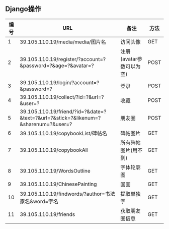 ## Django操作

| 编号 | URL                                                          | 备注                     | 方法 |
| ---- | ------------------------------------------------------------ | ------------------------ | ---- |
| 1    | 39.105.110.19/media/media/图片名                             | 访问头像                 | GET  |
| 2    | 39.105.110.19/register/?account=?&password=?&age=?&avatar=?  | 注册(avatar参数可以为空) | POST |
| 3    | 39.105.110.19/login/?account=?&password=?                    | 登录                     | POST |
| 4    | 39.105.110.19/collect/?id=?&url=?&user=?                     | 收藏                     | POST |
| 5    | 39.105.110.19/friend/?id=?&date=?&text=?&url=?&stick=?&likenum=?&sharenum=?&user=? | 朋友圈                   | POST |
| 6    | 39.105.110.19/copybookList/碑帖名                            | 碑帖图片                 | GET  |
| 7    | 39.105.110.19/copybookAll                                    | 所有碑帖图片(用不到)     | GET  |
| 8    | 39.105.110.19/WordsOutline                                   | 字体轮廓图               | GET  |
| 9    | 39.105.110.19/ChinesePainting                                | 国画                     | GET  |
| 10   | 39.105.110.19/findwords/?author=书法家名&word=字名           | 提取单独字               | GET  |
| 11   | 39.105.110.19/friends                                        | 获取朋友圈信息           | GET  |

